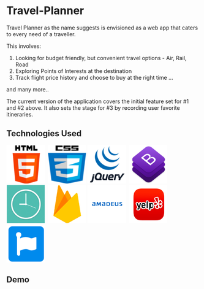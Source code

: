 # Travel-Planner
Travel Planner as the name suggests is envisioned as a web app that caters to every need of a traveller.

This involves:
1. Looking for budget friendly, but convenient travel options - Air, Rail, Road
2. Exploring Points of Interests at the destination
3. Track flight price history and choose to buy at the right time ...

and many more..

The current version of the application covers the initial feature set for #1 and #2 above. It also sets the stage for #3 by recording user favorite itineraries.


## Technologies Used

<img src="./assets/images/technologies_used/html.png" width="100" height="100"> 
<img src="./assets/images/technologies_used/css.png" width="100" height="100">
<img src="./assets/images/technologies_used/jquery.png" width="100" height="100"> 
<img src="./assets/images/technologies_used/bootstrap.png" width="100" height="100">
<img src="./assets/images/technologies_used/moemnt.png" width="100" height="100"> 
<img src="./assets/images/technologies_used/firebase.png" width="100" height="100">
<img src="./assets/images/technologies_used/amadeus.png" width="100" height="100"> 
<img src="./assets/images/technologies_used/yelp.png" width="100" height="100">
<img src="./assets/images/technologies_used/fontawesome.png" width="100" height="100"> 

## Demo

